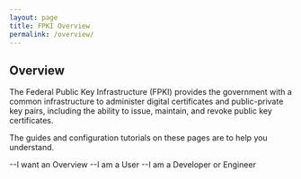 ```yaml
---
layout: page
title: FPKI Overview
permalink: /overview/
---
```


## Overview
The Federal Public Key Infrastructure (FPKI) provides the government with a common infrastructure to
administer digital certificates and public-private key pairs, including the ability to issue, maintain, and
revoke public key certificates.

The guides and configuration tutorials on these pages are to help you understand.

--I want an Overview
--I am a User
--I am a Developer or Engineer
